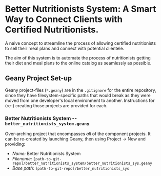# Better Nutritionists System: A Smart Way to Connect Clients with Certified Nutritionists.

A naive concept to streamline the process of allowing certified nutritionists to sell their meal plans and connect with potential clientele. 

The aim of this system is to automate the process of nutritionists getting their diet and meal plans to the online catalog as seamlessly as possible.

## Geany Project Set-up

Geany project-files (`*.geany`) are in the `.gitignore` for the entire repository, since they have filesystem-specific paths that would break as they were moved from one developer's local environment to another. Instructions for (re-) creating those projects are provided for each.

### Better Nutritionists System  -- `better_nutritionists_system.geany`

Over-arching project that encompasses *all* of the component projects. It can be re-created by launching Geany, then using Project -> New and providing:

* *Name:* Better Nutritionists System
* *Filename:* `[path-to-git-repo]/better_nutritionists_system/better_nutritionists_sys.geany`
* *Base path:*  `[path-to-git-repo]/better_nutritionists_sys`

